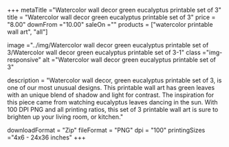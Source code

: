+++
metaTitle ="Watercolor wall decor green eucalyptus printable set of 3"
title = "Watercolor wall decor green eucalyptus printable set of 3"
price = "8.00"
downFrom ="10.00"
saleOn =""
products = ["watercolor printable wall art", "all"]

image ="../img/Watercolor wall decor green eucalyptus printable set of 3/Watercolor wall decor green eucalyptus printable set of 3-1"
class ="img-responsive"
alt ="Watercolor wall decor green eucalyptus printable set of 3"

description = "Watercolor wall decor, green eucalyptus printable set of 3, is one of our most unusual designs. This printable wall art has green leaves with an unique blend of shadow and light for contrast. The inspiration for this piece came from watching eucalyptus leaves dancing in the sun. With 100 DPI PNG and all printing ratios, this set of 3 printable wall art is sure to brighten up your living room, or kitchen."

downloadFormat = "Zip"
fileFormat = "PNG"
dpi = "100"
printingSizes ="4x6 - 24x36 inches"
+++